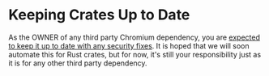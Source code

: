 # Keeping Crates Up to Date

As the OWNER of any third party Chromium dependency, you are
[expected to keep it up to date with any security fixes][0]. It is hoped
that we will soon automate this for Rust crates, but for now, it's still
your responsibility just as it is for any other third party dependency.

[0]: https://chromium.googlesource.com/chromium/src/+/main/docs/adding_to_third_party.md#add-owners